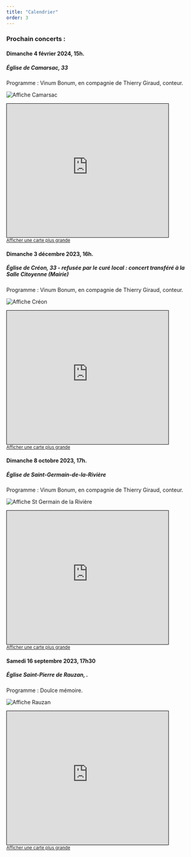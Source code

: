 ```yaml
---
title: "Calendrier"
order: 3
---
```

### Prochain concerts :


#### Dimanche 4 février 2024, 15h.

##### Église de Camarsac, 33

Programme : Vinum Bonum, en compagnie de Thierry Giraud, conteur.

![Affiche Camarsac](/images/web_2024-vinumBonum-Affiche-Camarsac-15h-page001.jpeg)

<iframe width="425" height="350" src="https://www.openstreetmap.org/export/embed.html?bbox=-0.3647106885910035%2C44.82965051034206%2C-0.3611701726913452%2C44.83119891185341&amp;layer=mapnik&amp;marker=44.830424716297514%2C-0.3629404306411743" style="border: 1px solid black"></iframe><br/><small><a href="https://www.openstreetmap.org/?mlat=44.83042&amp;mlon=-0.36294#map=19/44.83042/-0.36294">Afficher une carte plus grande</a></small>

#### Dimanche 3 décembre 2023, 16h.

##### Église de Créon, 33 - refusée par le curé local : concert transféré à la Salle Citoyenne (Mairie)

Programme : Vinum Bonum, en compagnie de Thierry Giraud, conteur.

![Affiche Créon](/images/web_2023-vinumBonum-Affiche-Creon-page001.jpg)

<iframe width="425" height="350" src="https://www.openstreetmap.org/export/embed.html?bbox=-0.3495025634765625%2C44.77384417419463%2C-0.34767866134643555%2C44.774885696350275&amp;layer=mapnik&amp;marker=44.7743658896517%2C-0.348590612411499" style="border: 1px solid black"></iframe><br/><small><a href="https://www.openstreetmap.org/?mlat=44.77437&amp;mlon=-0.34859#map=19/44.77436/-0.34859">Afficher une carte plus grande</a></small>

#### Dimanche 8 octobre 2023, 17h.

##### Église de Saint-Germain-de-la-Rivière

Programme : Vinum Bonum, en compagnie de Thierry Giraud, conteur.

![Affiche St Germain de la Rivière](/images/web_compresse2023-vinumBonum-Affiche-StGermain-00.jpg)

<iframe width="425" height="350" src="https://www.openstreetmap.org/export/embed.html?bbox=-0.34651994705200195%2C44.94150373150721%2C-0.3181958198547364%2C44.953880900960996&amp;layer=mapnik&amp;marker=44.94769264984257%2C-0.33235788345336914" style="border: 1px solid black"></iframe><br/><small><a href="https://www.openstreetmap.org/#map=16/44.9477/-0.3324">Afficher une carte plus grande</a></small>


#### Samedi 16 septembre 2023, 17h30

##### Église Saint-Pierre de Rauzan, .

Programme : Doulce mémoire.

![Affiche Rauzan](/images/web_COULEUR-Affiche-doulcememoire-Rauzan-2023-09-16-page001.jpg)

<iframe width="425" height="350" src="https://www.openstreetmap.org/export/embed.html?bbox=-0.1360416412353516%2C44.7763441766101%2C-0.12187957763671876%2C44.78255087382528&amp;layer=mapnik&amp;marker=44.779447608617474%2C-0.12896060943603516" style="border: 1px solid black"></iframe><br/><small><a href="https://www.openstreetmap.org/?mlat=44.77945&amp;mlon=-0.12896#map=17/44.77945/-0.12896">Afficher une carte plus grande</a></small> 
